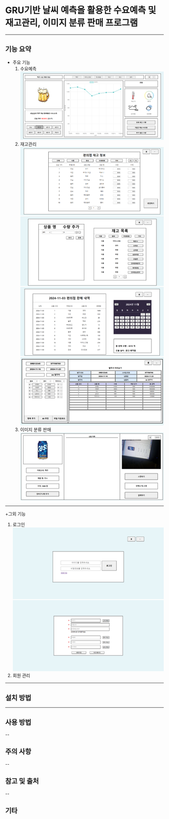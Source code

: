 # GRU기반 날씨 예측을 활용한 수요예측 및 재고관리, 이미지 분류 판매 프로그램

---

## 기능 요약
+ 주요 기능
  1. 수요예측
     ![수요예측](https://github.com/mmn1300/capstone/blob/main/img1.png)
  2. 재고관리
     ![재고조회](https://github.com/mmn1300/capstone/blob/main/img2.png)
     ![재고등록](https://github.com/mmn1300/capstone/blob/main/img8.png)
     ![판매내역](https://github.com/mmn1300/capstone/blob/main/img5.png)
     ![발주서](https://github.com/mmn1300/capstone/blob/main/img4.png)
  4. 이미지 분류 판매
     ![이미지분류](https://github.com/mmn1300/capstone/blob/main/img3.png)

---

+그외 기능
  1. 로그인
     ![로그인](https://github.com/mmn1300/capstone/blob/main/img6.png)
     ![회원가입](https://github.com/mmn1300/capstone/blob/main/img7.png)
  2. 회원 관리

---

## 설치 방법

---

## 사용 방법

--

## 주의 사항

--

## 참고 및 출처

--

## 기타
